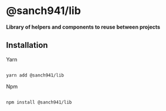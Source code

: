 
# @sanch941/lib

**Library of helpers and components to reuse between projects**

## Installation
Yarn
```sh

yarn add @sanch941/lib

```
Npm
```sh

npm install @sanch941/lib

```